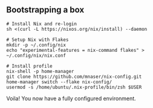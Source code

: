 ## Bootstrapping a box

```
# Install Nix and re-login
sh <(curl -L https://nixos.org/nix/install) --daemon

# Setup Nix with Flakes
mkdir -p ~/.config/nix
echo "experimental-features = nix-command flakes" > ~/.config/nix/nix.conf

# Install profile
nix-shell -p home-manager
git clone https://github.com/mnaser/nix-config.git
home-manager switch --flake nix-config/
usermod -s /home/ubuntu/.nix-profile/bin/zsh $USER
```

Voila!  You now have a fully configured environment.
